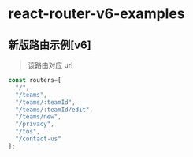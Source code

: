 # react-router-v6-examples

## 新版路由示例[v6]
>该路由对应 url
```ts
const routers=[
  "/",
  "/teams",
  "/teams/:teamId",
  "/teams/:teamId/edit",
  "/teams/new",
  "/privacy",
  "/tos",
  "/contact-us"
];
```